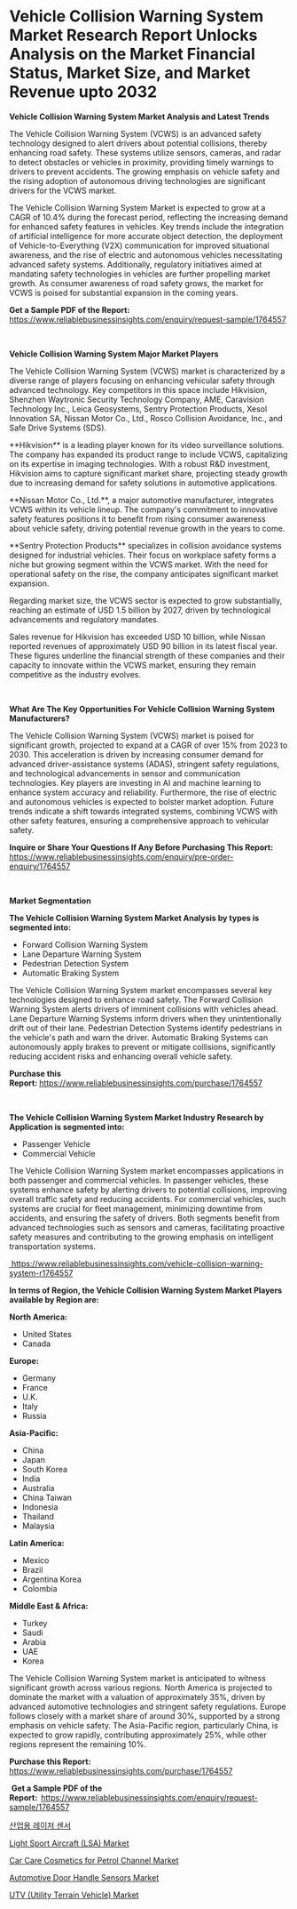 <p><h1>Vehicle Collision Warning System Market Research Report Unlocks Analysis on the Market Financial Status, Market Size, and Market Revenue upto 2032</h1></p><p><strong>Vehicle Collision Warning System Market Analysis and Latest Trends</strong></p>
<p><p>The Vehicle Collision Warning System (VCWS) is an advanced safety technology designed to alert drivers about potential collisions, thereby enhancing road safety. These systems utilize sensors, cameras, and radar to detect obstacles or vehicles in proximity, providing timely warnings to drivers to prevent accidents. The growing emphasis on vehicle safety and the rising adoption of autonomous driving technologies are significant drivers for the VCWS market.</p><p>The Vehicle Collision Warning System Market is expected to grow at a CAGR of 10.4% during the forecast period, reflecting the increasing demand for enhanced safety features in vehicles. Key trends include the integration of artificial intelligence for more accurate object detection, the deployment of Vehicle-to-Everything (V2X) communication for improved situational awareness, and the rise of electric and autonomous vehicles necessitating advanced safety systems. Additionally, regulatory initiatives aimed at mandating safety technologies in vehicles are further propelling market growth. As consumer awareness of road safety grows, the market for VCWS is poised for substantial expansion in the coming years.</p></p>
<p><strong>Get a Sample PDF of the Report:&nbsp;</strong> <a href="https://www.reliablebusinessinsights.com/enquiry/request-sample/1764557?utm_campaign=39&utm_medium=2&utm_source=Github&utm_content=ia&utm_term=31032025&utm_id=vehicle-collision-warning-system">https://www.reliablebusinessinsights.com/enquiry/request-sample/1764557</a></p>
<p>&nbsp;</p>
<p><strong>Vehicle Collision Warning System Major Market Players</strong></p>
<p><p>The Vehicle Collision Warning System (VCWS) market is characterized by a diverse range of players focusing on enhancing vehicular safety through advanced technology. Key competitors in this space include Hikvision, Shenzhen Waytronic Security Technology Company, AME, Caravision Technology Inc., Leica Geosystems, Sentry Protection Products, Xesol Innovation SA, Nissan Motor Co., Ltd., Rosco Collision Avoidance, Inc., and Safe Drive Systems (SDS).</p><p>**Hikvision** is a leading player known for its video surveillance solutions. The company has expanded its product range to include VCWS, capitalizing on its expertise in imaging technologies. With a robust R&D investment, Hikvision aims to capture significant market share, projecting steady growth due to increasing demand for safety solutions in automotive applications.</p><p>**Nissan Motor Co., Ltd.**, a major automotive manufacturer, integrates VCWS within its vehicle lineup. The company's commitment to innovative safety features positions it to benefit from rising consumer awareness about vehicle safety, driving potential revenue growth in the years to come.</p><p>**Sentry Protection Products** specializes in collision avoidance systems designed for industrial vehicles. Their focus on workplace safety forms a niche but growing segment within the VCWS market. With the need for operational safety on the rise, the company anticipates significant market expansion.</p><p>Regarding market size, the VCWS sector is expected to grow substantially, reaching an estimate of USD 1.5 billion by 2027, driven by technological advancements and regulatory mandates. </p><p>Sales revenue for Hikvision has exceeded USD 10 billion, while Nissan reported revenues of approximately USD 90 billion in its latest fiscal year. These figures underline the financial strength of these companies and their capacity to innovate within the VCWS market, ensuring they remain competitive as the industry evolves.</p></p>
<p>&nbsp;</p>
<p><strong>What Are The Key Opportunities For Vehicle Collision Warning System Manufacturers?</strong></p>
<p><p>The Vehicle Collision Warning System (VCWS) market is poised for significant growth, projected to expand at a CAGR of over 15% from 2023 to 2030. This acceleration is driven by increasing consumer demand for advanced driver-assistance systems (ADAS), stringent safety regulations, and technological advancements in sensor and communication technologies. Key players are investing in AI and machine learning to enhance system accuracy and reliability. Furthermore, the rise of electric and autonomous vehicles is expected to bolster market adoption. Future trends indicate a shift towards integrated systems, combining VCWS with other safety features, ensuring a comprehensive approach to vehicular safety.</p></p>
<p><strong>Inquire or Share Your Questions If Any Before Purchasing This Report:</strong> <a href="https://www.reliablebusinessinsights.com/enquiry/pre-order-enquiry/1764557?utm_campaign=39&utm_medium=2&utm_source=Github&utm_content=ia&utm_term=31032025&utm_id=vehicle-collision-warning-system">https://www.reliablebusinessinsights.com/enquiry/pre-order-enquiry/1764557</a></p>
<p>&nbsp;</p>
<p><strong>Market Segmentation</strong></p>
<p><strong>The Vehicle Collision Warning System Market Analysis by types is segmented into:</strong></p>
<p><ul><li>Forward Collision Warning System</li><li>Lane Departure Warning System</li><li>Pedestrian Detection System</li><li>Automatic Braking System</li></ul></p>
<p><p>The Vehicle Collision Warning System market encompasses several key technologies designed to enhance road safety. The Forward Collision Warning System alerts drivers of imminent collisions with vehicles ahead. Lane Departure Warning Systems inform drivers when they unintentionally drift out of their lane. Pedestrian Detection Systems identify pedestrians in the vehicle's path and warn the driver. Automatic Braking Systems can autonomously apply brakes to prevent or mitigate collisions, significantly reducing accident risks and enhancing overall vehicle safety.</p></p>
<p><strong>Purchase this Report:&nbsp;</strong><a href="https://www.reliablebusinessinsights.com/purchase/1764557?utm_campaign=39&utm_medium=2&utm_source=Github&utm_content=ia&utm_term=31032025&utm_id=vehicle-collision-warning-system">https://www.reliablebusinessinsights.com/purchase/1764557</a></p>
<p>&nbsp;</p>
<p><strong>The Vehicle Collision Warning System Market Industry Research by Application is segmented into:</strong></p>
<p><ul><li>Passenger Vehicle</li><li>Commercial Vehicle</li></ul></p>
<p><p>The Vehicle Collision Warning System market encompasses applications in both passenger and commercial vehicles. In passenger vehicles, these systems enhance safety by alerting drivers to potential collisions, improving overall traffic safety and reducing accidents. For commercial vehicles, such systems are crucial for fleet management, minimizing downtime from accidents, and ensuring the safety of drivers. Both segments benefit from advanced technologies such as sensors and cameras, facilitating proactive safety measures and contributing to the growing emphasis on intelligent transportation systems.</p></p>
<p><a href="https://www.reliablebusinessinsights.com/vehicle-collision-warning-system-r1764557?utm_campaign=39&utm_medium=2&utm_source=Github&utm_content=ia&utm_term=31032025&utm_id=vehicle-collision-warning-system">&nbsp;https://www.reliablebusinessinsights.com/vehicle-collision-warning-system-r1764557</a></p>
<p><strong>In terms of Region, the Vehicle Collision Warning System Market Players available by Region are:</strong></p>
<p>
    <p> <strong> North America: </strong>
        <ul>
            <li>United States</li>
            <li>Canada</li>
        </ul>
        </p> 
    <p> <strong> Europe: </strong>
        <ul>
            <li>Germany</li>
            <li>France</li>
            <li>U.K.</li>
            <li>Italy</li>
            <li>Russia</li>
        </ul>
        </p> 
    <p> <strong> Asia-Pacific: </strong>
        <ul>
            <li>China</li>
            <li>Japan</li>
            <li>South Korea</li>
            <li>India</li>
            <li>Australia</li>
            <li>China Taiwan</li>
            <li>Indonesia</li>
            <li>Thailand</li>
            <li>Malaysia</li>
        </ul>
        </p> 
    <p> <strong> Latin America: </strong>
        <ul>
            <li>Mexico</li>
            <li>Brazil</li>
            <li>Argentina Korea</li>
            <li>Colombia</li>
        </ul>
        </p> 
    <p> <strong> Middle East & Africa: </strong>
        <ul>
            <li>Turkey</li>
            <li>Saudi</li>
            <li>Arabia</li>
            <li>UAE</li>
            <li>Korea</li>
        </ul>
    </p>
    </p>
<p><p>The Vehicle Collision Warning System market is anticipated to witness significant growth across various regions. North America is projected to dominate the market with a valuation of approximately 35%, driven by advanced automotive technologies and stringent safety regulations. Europe follows closely with a market share of around 30%, supported by a strong emphasis on vehicle safety. The Asia-Pacific region, particularly China, is expected to grow rapidly, contributing approximately 25%, while other regions represent the remaining 10%.</p></p>
<p><strong>Purchase this Report: </strong><a href="https://www.reliablebusinessinsights.com/purchase/1764557?utm_campaign=39&utm_medium=2&utm_source=Github&utm_content=ia&utm_term=31032025&utm_id=vehicle-collision-warning-system">https://www.reliablebusinessinsights.com/purchase/1764557</a></p>
<p>&nbsp;<strong>Get a Sample PDF of the Report:&nbsp;&nbsp;</strong><a href="https://www.reliablebusinessinsights.com/enquiry/request-sample/1764557?utm_campaign=39&utm_medium=2&utm_source=Github&utm_content=ia&utm_term=31032025&utm_id=vehicle-collision-warning-system">https://www.reliablebusinessinsights.com/enquiry/request-sample/1764557</a></p>
<p><strong></strong></p>
<p><p><a href="https://github.com/laholand/Market-Research-Report-List-7/blob/main/891892751102.md?utm_campaign=39&utm_medium=2&utm_source=Github&utm_content=ia&utm_term=31032025&utm_id=vehicle-collision-warning-system">산업용 레이저 센서</a></p><p><a href="https://github.com/akitamegge65/Market-Research-Report-List-1/blob/main/light-sport-aircraft-lsa-market.md?utm_campaign=39&utm_medium=2&utm_source=Github&utm_content=ia&utm_term=31032025&utm_id=vehicle-collision-warning-system">Light Sport Aircraft (LSA) Market</a></p><p><a href="https://github.com/gummaarmel83/Market-Research-Report-List-1/blob/main/car-care-cosmetics-for-petrol-channel-market.md?utm_campaign=39&utm_medium=2&utm_source=Github&utm_content=ia&utm_term=31032025&utm_id=vehicle-collision-warning-system">Car Care Cosmetics for Petrol Channel Market</a></p><p><a href="https://github.com/widlerumland/Market-Research-Report-List-1/blob/main/automotive-door-handle-sensors-market.md?utm_campaign=39&utm_medium=2&utm_source=Github&utm_content=ia&utm_term=31032025&utm_id=vehicle-collision-warning-system">Automotive Door Handle Sensors Market</a></p><p><a href="https://github.com/uldularido/Market-Research-Report-List-1/blob/main/utv-utility-terrain-vehicle-market.md?utm_campaign=39&utm_medium=2&utm_source=Github&utm_content=ia&utm_term=31032025&utm_id=vehicle-collision-warning-system">UTV (Utility Terrain Vehicle) Market</a></p></p>
